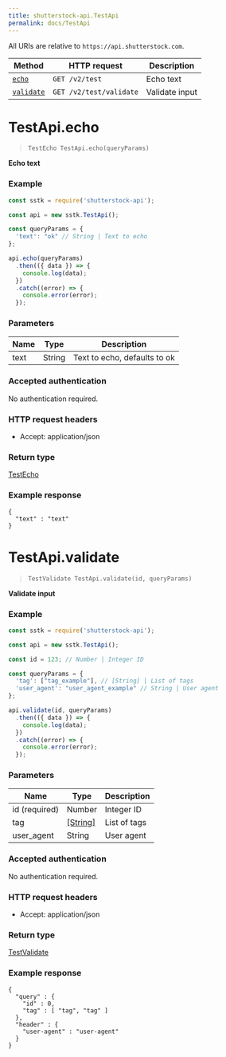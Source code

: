 ```yaml
---
title: shutterstock-api.TestApi
permalink: docs/TestApi
---
```


All URIs are relative to `https://api.shutterstock.com`.

Method | HTTP request | Description
------------- | ------------- | -------------
[`echo`](#echo) | `GET /v2/test` | Echo text
[`validate`](#validate) | `GET /v2/test/validate` | Validate input


<a name="echo"></a>
# TestApi.echo
> `TestEcho TestApi.echo(queryParams)`

**Echo text**

### Example

```javascript
const sstk = require('shutterstock-api');

const api = new sstk.TestApi();

const queryParams = { 
  'text': "ok" // String | Text to echo
};

api.echo(queryParams)
  .then(({ data }) => {
    console.log(data);
  })
  .catch((error) => {
    console.error(error);
  });

```

### Parameters


Name | Type | Description
------------- | ------------- | -------------
 text | String| Text to echo, defaults to ok 

### Accepted authentication

No authentication required.

### HTTP request headers



- Accept: application/json

### Return type

[TestEcho](TestEcho)

### Example response

```
{
  "text" : "text"
}
```

<a name="validate"></a>
# TestApi.validate
> `TestValidate TestApi.validate(id, queryParams)`

**Validate input**

### Example

```javascript
const sstk = require('shutterstock-api');

const api = new sstk.TestApi();

const id = 123; // Number | Integer ID

const queryParams = { 
  'tag': ["tag_example"], // [String] | List of tags
  'user_agent': "user_agent_example" // String | User agent
};

api.validate(id, queryParams)
  .then(({ data }) => {
    console.log(data);
  })
  .catch((error) => {
    console.error(error);
  });

```

### Parameters


Name | Type | Description
------------- | ------------- | -------------
 id (required) | Number| Integer ID 
 tag | [[String]](String)| List of tags 
 user_agent | String| User agent 

### Accepted authentication

No authentication required.

### HTTP request headers



- Accept: application/json

### Return type

[TestValidate](TestValidate)

### Example response

```
{
  "query" : {
    "id" : 0,
    "tag" : [ "tag", "tag" ]
  },
  "header" : {
    "user-agent" : "user-agent"
  }
}
```

